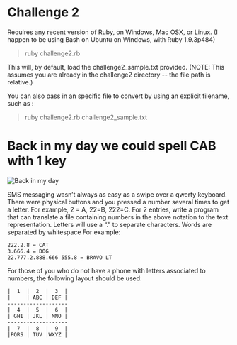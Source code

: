 # Challenge 2

Requires any recent version of Ruby, on Windows, Mac OSX, or Linux. (I happen to be using Bash on Ubuntu on Windows, with Ruby 1.9.3p484)

> ruby challenge2.rb

This will, by default, load the challenge2_sample.txt provided. (NOTE: This assumes you are already in the challenge2 directory -- the file path is relative.)

You can also pass in an specific file to convert by using an explicit filename, such as :

> ruby challenge2.rb challenge2_sample.txt


# Back in my day we could spell CAB with 1 key

![Back in my day](https://s-media-cache-ak0.pinimg.com/originals/be/51/80/be518073df662a5154137af45052985f.jpg)

SMS messaging wasn’t always as easy as a swipe over a qwerty keyboard.  There were physical buttons and you pressed a number several times to get a letter.  For example, 2 = A, 22=B, 222=C.  For 2 entries, write a program that can translate a file containing numbers in the above notation to the text representation.  Letters will use a “.” to separate characters.  Words are separated by whitespace  For example:

```
222.2.8 = CAT
3.666.4 = DOG
22.777.2.888.666 555.8 = BRAVO LT
```

For those of you who do not have a phone with letters associated to numbers, the following layout should be used:
```
|  1  |  2  |  3  |
|     | ABC | DEF |
-------------------
|  4  |  5  |  6  |
| GHI | JKL | MNO |
-------------------
|  7  |  8  |  9  |
|PQRS | TUV |WXYZ |
```
